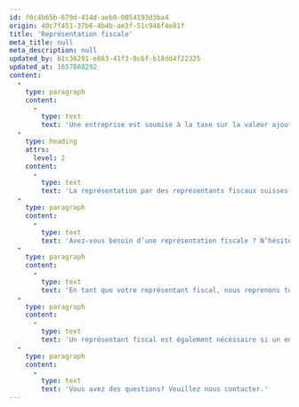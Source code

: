 ```yaml
---
id: f0c4b65b-679d-414d-aeb0-0054193d3ba4
origin: 40c7f451-37b6-4b4b-ae3f-51c946f4e81f
title: 'Représentation fiscale'
meta_title: null
meta_description: null
updated_by: b1c36291-e863-41f3-8c6f-b18dd4f22325
updated_at: 1657888292
content:
  -
    type: paragraph
    content:
      -
        type: text
        text: 'Une entreprise est soumise à la taxe sur la valeur ajoutée en Suisse (taxe sur le chiffre d’affaires) si elle exerce une activité professionnelle ou commerciale visant à générer durablement des revenus provenant de prestations de services en tant qu’indépendant et si elle apparaît à l’extérieur sous son propre nom. Cela vaut également pour les entreprises ayant leur siège à l’étranger et qui sont actives en Suisse. Il est donc important de disposer d’une représentation relative à la TVA en Suisse (représentation fiscale) afin de respecter les obligations fiscales. Avec nous comme partenaire, nous vous aidons à respecter la loi à tout moment.'
  -
    type: heading
    attrs:
      level: 2
    content:
      -
        type: text
        text: 'La représentation par des représentants fiscaux suisses est obligatoire'
  -
    type: paragraph
    content:
      -
        type: text
        text: 'Avez-vous besoin d’une représentation fiscale ? N’hésitez pas à nous contacter. En tant que représentant fiscal, la représentation fiscale est assurée de préférence par une société fiduciaire spécialisée dans la TVA. Nous pouvons vous proposer le portefeuille dont vous avez besoin et vous représenter en matière de TVA ou de taxe sur le chiffre d’affaires devant les autorités fiscales suisses.'
  -
    type: paragraph
    content:
      -
        type: text
        text: 'En tant que votre représentant fiscal, nous reprenons tous les droits et obligations que l’entrepreneur étranger aurait lui-même. En particulier, la société assume l’obligation de soumettre toutes les déclarations fiscales et autres rapports (statistiques) en temps voulu et de régler toute dette fiscale qui en découle.'
  -
    type: paragraph
    content:
      -
        type: text
        text: 'Un représentant fiscal est également nécessaire si un entrepreneur étranger souhaite récupérer la TVA déjà payée en Suisse (remboursement de l’impôt préalable).'
  -
    type: paragraph
    content:
      -
        type: text
        text: 'Vous avez des questions? Veuillez nous contacter.'
---
```

